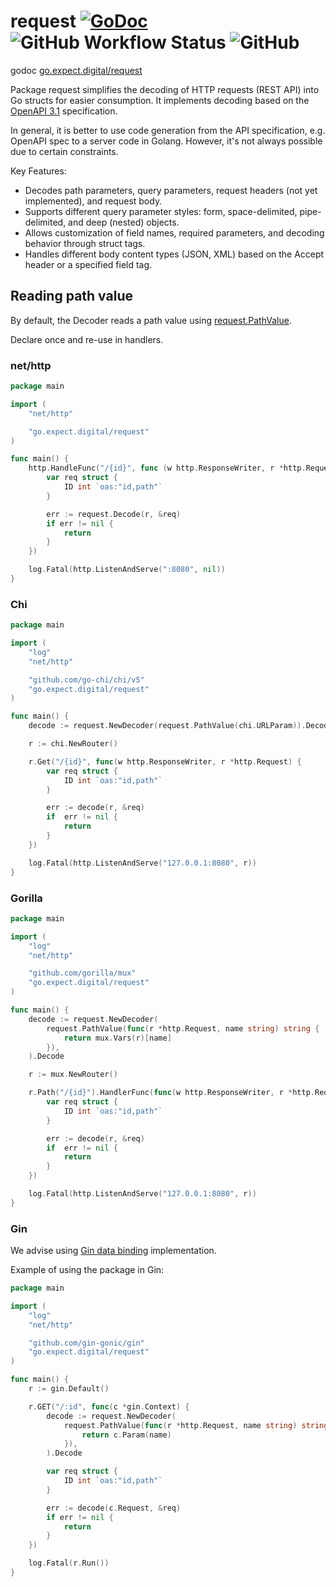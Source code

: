 # request [![GoDoc](https://img.shields.io/badge/pkg.go.dev-doc-blue)](https://pkg.go.dev/go.expect.digital/request) ![GitHub Workflow Status](https://img.shields.io/github/actions/workflow/status/expect-digital/go-request/workflow.yml) ![GitHub](https://img.shields.io/github/license/expect-digital/go-request)

godoc [go.expect.digital/request](https://pkg.go.dev/go.expect.digital/request)

Package request simplifies the decoding of HTTP requests (REST API) into Go structs for easier consumption.
It implements decoding based on the [OpenAPI 3.1](https://github.com/OAI/OpenAPI-Specification/blob/main/versions/3.1.0.md) specification.

In general, it is better to use code generation from the API specification,
e.g. OpenAPI spec to a server code in Golang. However, it's not always possible due to certain constraints.

Key Features:

- Decodes path parameters, query parameters, request headers (not yet implemented), and request body.
- Supports different query parameter styles: form, space-delimited, pipe-delimited,
  and deep (nested) objects.
- Allows customization of field names, required parameters, and decoding behavior through struct tags.
- Handles different body content types (JSON, XML) based on the Accept header or a specified field tag.

## Reading path value

By default, the Decoder reads a path value using [request.PathValue](https://pkg.go.dev/net/http#Request.PathValue).

Declare once and re-use in handlers.

### net/http

```go
package main

import (
	"net/http"

	"go.expect.digital/request"
)

func main() {
	http.HandleFunc("/{id}", func (w http.ResponseWriter, r *http.Request) {
		var req struct {
			ID int `oas:"id,path"`
		}

		err := request.Decode(r, &req)
		if err != nil {
			return
		}
	})

	log.Fatal(http.ListenAndServe(":8080", nil))
}
```

### Chi

```go
package main

import (
	"log"
	"net/http"

	"github.com/go-chi/chi/v5"
	"go.expect.digital/request"
)

func main() {
	decode := request.NewDecoder(request.PathValue(chi.URLParam)).Decode

	r := chi.NewRouter()

	r.Get("/{id}", func(w http.ResponseWriter, r *http.Request) {
		var req struct {
			ID int `oas:"id,path"`
		}

		err := decode(r, &req)
		if  err != nil {
			return
		}
	})

	log.Fatal(http.ListenAndServe("127.0.0.1:8080", r))
}
```

### Gorilla

```go
package main

import (
	"log"
	"net/http"

	"github.com/gorilla/mux"
	"go.expect.digital/request"
)

func main() {
	decode := request.NewDecoder(
		request.PathValue(func(r *http.Request, name string) string {
			return mux.Vars(r)[name]
		}),
	).Decode

	r := mux.NewRouter()

	r.Path("/{id}").HandlerFunc(func(w http.ResponseWriter, r *http.Request) {
		var req struct {
			ID int `oas:"id,path"`
		}

		err := decode(r, &req)
		if  err != nil {
			return
		}
	})

	log.Fatal(http.ListenAndServe("127.0.0.1:8080", r))
}
```

### Gin

We advise using [Gin data binding](https://gin-gonic.com/docs/examples/bind-uri/) implementation.

Example of using the package in Gin:

```go
package main

import (
	"log"
	"net/http"

	"github.com/gin-gonic/gin"
	"go.expect.digital/request"
)

func main() {
	r := gin.Default()

	r.GET("/:id", func(c *gin.Context) {
		decode := request.NewDecoder(
			request.PathValue(func(r *http.Request, name string) string {
				return c.Param(name)
			}),
		).Decode

		var req struct {
			ID int `oas:"id,path"`
		}

		err := decode(c.Request, &req)
		if err != nil {
			return
		}
	})

	log.Fatal(r.Run())
}
```
